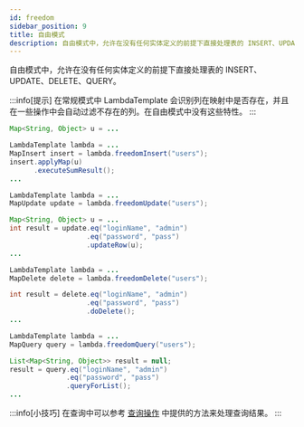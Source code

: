 ```yaml
---
id: freedom
sidebar_position: 9
title: 自由模式
description: 自由模式中，允许在没有任何实体定义的前提下直接处理表的 INSERT、UPDATE、DELETE、QUERY。
---
```


自由模式中，允许在没有任何实体定义的前提下直接处理表的 INSERT、UPDATE、DELETE、QUERY。

:::info[提示]
在常规模式中 LambdaTemplate 会识别列在映射中是否存在，并且在一些操作中会自动过滤不存在的列。在自由模式中没有这些特性。
:::

```java title='使用自由模式插入数据'
Map<String, Object> u = ...

LambdaTemplate lambda = ...
MapInsert insert = lambda.freedomInsert("users");
insert.applyMap(u)
      .executeSumResult();
...
```

```java title='使用自由模式更新数据'
LambdaTemplate lambda = ...
MapUpdate update = lambda.freedomUpdate("users");

Map<String, Object> u = ...
int result = update.eq("loginName", "admin")
                   .eq("password", "pass")
                   .updateRow(u);
...
```

```java title='使用自由模式删除数据'
LambdaTemplate lambda = ...
MapDelete delete = lambda.freedomDelete("users");

int result = delete.eq("loginName", "admin")
                   .eq("password", "pass")
                   .doDelete();
...
```

```java title='使用自由模式查询数据'
LambdaTemplate lambda = ...
MapQuery query = lambda.freedomQuery("users");

List<Map<String, Object>> result = null;
result = query.eq("loginName", "admin")
              .eq("password", "pass")
              .queryForList();
...
```

:::info[小技巧]
在查询中可以参考 [查询操作](./query) 中提供的方法来处理查询结果。
:::
